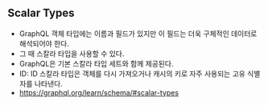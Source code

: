 ## Scalar Types
- GraphQL 객체 타입에는 이름과 필드가 있지만 이 필드는 더욱 구체적인 데이터로 해석되어야 한다.
- 그 때 스칼라 타입을 사용할 수 있다.
- GraphQL은 기본 스칼라 타입 세트와 함께 제공된다.
- ID: ID 스칼라 타입은 객체를 다시 가져오거나 캐시의 키로 자주 사용되는 고유 식별자를 나타낸다.
- https://graphql.org/learn/schema/#scalar-types


